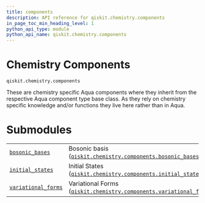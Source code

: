 ```yaml
---
title: components
description: API reference for qiskit.chemistry.components
in_page_toc_min_heading_level: 1
python_api_type: module
python_api_name: qiskit.chemistry.components
---
```


<span id="module-qiskit.chemistry.components" />

<span id="qiskit-chemistry-components" />

# Chemistry Components

<span id="module-qiskit.chemistry.components" />

`qiskit.chemistry.components`

These are chemistry specific Aqua components where they inherit from the respective Aqua component type base class. As they rely on chemistry specific knowledge and/or functions they live here rather than in Aqua.

# Submodules

|                                                                                                                                                                           |                                                                                                                                                                                                                           |
| ------------------------------------------------------------------------------------------------------------------------------------------------------------------------- | ------------------------------------------------------------------------------------------------------------------------------------------------------------------------------------------------------------------------- |
| [`bosonic_bases`](qiskit.chemistry.components.bosonic_bases#module-qiskit.chemistry.components.bosonic_bases "qiskit.chemistry.components.bosonic_bases")                 | Bosonic basis ([`qiskit.chemistry.components.bosonic_bases`](qiskit.chemistry.components.bosonic_bases#module-qiskit.chemistry.components.bosonic_bases "qiskit.chemistry.components.bosonic_bases"))                     |
| [`initial_states`](qiskit.chemistry.components.initial_states#module-qiskit.chemistry.components.initial_states "qiskit.chemistry.components.initial_states")             | Initial States ([`qiskit.chemistry.components.initial_states`](qiskit.chemistry.components.initial_states#module-qiskit.chemistry.components.initial_states "qiskit.chemistry.components.initial_states"))                |
| [`variational_forms`](qiskit.chemistry.components.variational_forms#module-qiskit.chemistry.components.variational_forms "qiskit.chemistry.components.variational_forms") | Variational Forms ([`qiskit.chemistry.components.variational_forms`](qiskit.chemistry.components.variational_forms#module-qiskit.chemistry.components.variational_forms "qiskit.chemistry.components.variational_forms")) |

